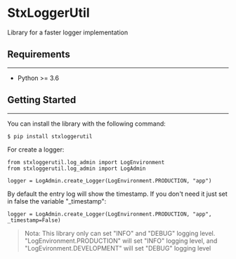 # StxLoggerUtil

Library for a faster logger implementation

## Requirements
---
+ Python >= 3.6

## Getting Started
---
You can install the library with the following command:

    $ pip install stxloggerutil

For create a logger:

    from stxloggerutil.log_admin import LogEnvironment
    from stxloggerutil.log_admin import LogAdmin

    logger = LogAdmin.create_Logger(LogEnvironment.PRODUCTION, "app")

By default the entry log will show the timestamp. If you don't need it just set in false the variable "_timestamp":

    logger = LogAdmin.create_Logger(LogEnvironment.PRODUCTION, "app", _timestamp=False)



> Nota: This library only can set "INFO" and "DEBUG" logging level. "LogEnvironment.PRODUCTION" will set "INFO" logging level, and "LogEvironment.DEVELOPMENT" will set "DEBUG" logging level